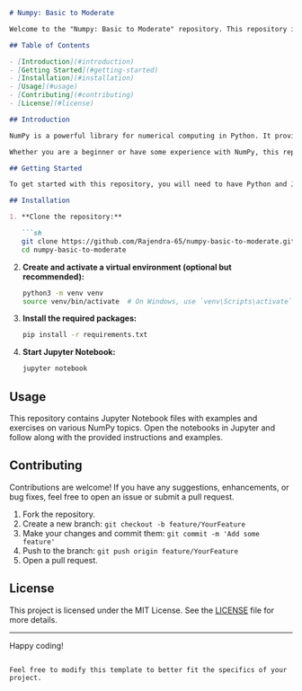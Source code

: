 
```markdown
# Numpy: Basic to Moderate

Welcome to the "Numpy: Basic to Moderate" repository. This repository is designed to help you learn and practice your skills with the NumPy library in Python, from basic to intermediate levels.

## Table of Contents

- [Introduction](#introduction)
- [Getting Started](#getting-started)
- [Installation](#installation)
- [Usage](#usage)
- [Contributing](#contributing)
- [License](#license)

## Introduction

NumPy is a powerful library for numerical computing in Python. It provides support for large multi-dimensional arrays and matrices, along with a collection of mathematical functions to operate on these arrays.

Whether you are a beginner or have some experience with NumPy, this repository will provide you with hands-on examples and exercises to improve your skills.

## Getting Started

To get started with this repository, you will need to have Python and Jupyter Notebook installed on your machine. If you don't have them installed, follow the instructions below.

## Installation

1. **Clone the repository:**

   ```sh
   git clone https://github.com/Rajendra-65/numpy-basic-to-moderate.git
   cd numpy-basic-to-moderate
   ```

2. **Create and activate a virtual environment (optional but recommended):**

   ```sh
   python3 -m venv venv
   source venv/bin/activate  # On Windows, use `venv\Scripts\activate`
   ```

3. **Install the required packages:**

   ```sh
   pip install -r requirements.txt
   ```

4. **Start Jupyter Notebook:**

   ```sh
   jupyter notebook
   ```

## Usage

This repository contains Jupyter Notebook files with examples and exercises on various NumPy topics. Open the notebooks in Jupyter and follow along with the provided instructions and examples.

## Contributing

Contributions are welcome! If you have any suggestions, enhancements, or bug fixes, feel free to open an issue or submit a pull request.

1. Fork the repository.
2. Create a new branch: `git checkout -b feature/YourFeature`
3. Make your changes and commit them: `git commit -m 'Add some feature'`
4. Push to the branch: `git push origin feature/YourFeature`
5. Open a pull request.

## License

This project is licensed under the MIT License. See the [LICENSE](LICENSE) file for more details.

---

Happy coding!
```

Feel free to modify this template to better fit the specifics of your project.
